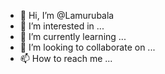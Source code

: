 - 👋 Hi, I’m @Lamurubala
- 👀 I’m interested in ...
- 🌱 I’m currently learning ...
- 💞️ I’m looking to collaborate on ...
- 📫 How to reach me ...

<!---
Lamurubala/Lamurubala is a ✨ special ✨ repository because its `README.md` (this file) appears on your GitHub profile.
You can click the Preview link to take a look at your changes.
--->
